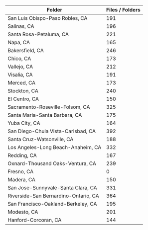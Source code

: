 | Folder                               |   Files / Folders |
|--------------------------------------|-------------------|
| San Luis Obispo-Paso Robles, CA      |               191 |
| Salinas, CA                          |               196 |
| Santa Rosa-Petaluma, CA              |               221 |
| Napa, CA                             |               165 |
| Bakersfield, CA                      |               246 |
| Chico, CA                            |               173 |
| Vallejo, CA                          |               212 |
| Visalia, CA                          |               191 |
| Merced, CA                           |               173 |
| Stockton, CA                         |               240 |
| El Centro, CA                        |               150 |
| Sacramento-Roseville-Folsom, CA      |               325 |
| Santa Maria-Santa Barbara, CA        |               175 |
| Yuba City, CA                        |               164 |
| San Diego-Chula Vista-Carlsbad, CA   |               392 |
| Santa Cruz-Watsonville, CA           |               188 |
| Los Angeles-Long Beach-Anaheim, CA   |               332 |
| Redding, CA                          |               167 |
| Oxnard-Thousand Oaks-Ventura, CA     |               239 |
| Fresno, CA                           |                 0 |
| Madera, CA                           |               150 |
| San Jose-Sunnyvale-Santa Clara, CA   |               331 |
| Riverside-San Bernardino-Ontario, CA |               364 |
| San Francisco-Oakland-Berkeley, CA   |               195 |
| Modesto, CA                          |               201 |
| Hanford-Corcoran, CA                 |               144 |